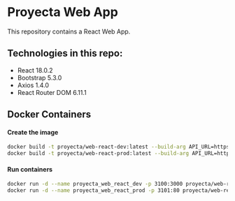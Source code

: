 # Proyecta Web App
This repository contains a React Web App.

## Technologies in this repo:
* React 18.0.2
* Bootstrap 5.3.0
* Axios 1.4.0
* React Router DOM 6.11.1

## Docker Containers
#### Create the image
```sh
docker build -t proyecta/web-react-dev:latest --build-arg API_URL=https://localhost:5100 -f Dockerfile.dev .
docker build -t proyecta/web-react-prod:latest --build-arg API_URL=https://localhost:5100 -f Dockerfile.prod .
```

#### Run containers
```sh
docker run -d --name proyecta_web_react_dev -p 3100:3000 proyecta/web-react-dev
docker run -d --name proyecta_web_react_prod -p 3101:80 proyecta/web-react-prod
```
